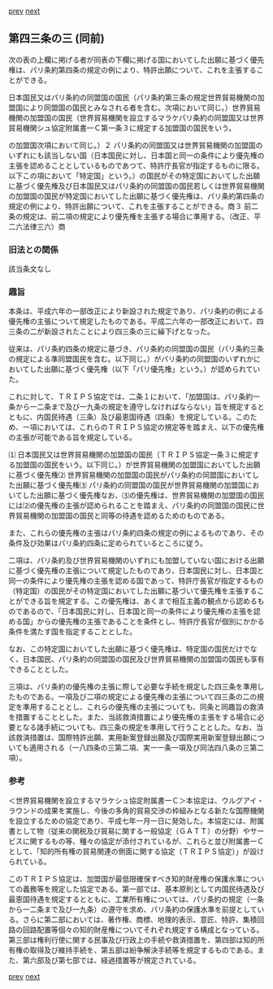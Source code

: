 [prev](/specific/markdowns/特許法/058_Mp-Ch_2-At_43_2.md)
[next](/specific/markdowns/特許法/060_Mp-Ch_2-At_44.md)
## 第四三条の三 (同前)
次の表の上欄に掲げる者が同表の下欄に掲げる国においてした出願に基づく優先権は、パリ条約第四条の規定の例により、特許出願について、これを主張することができる。

日本国民又はパリ条約の同盟国の国民（パリ条約第三条の規定世界貿易機関の加盟国により同盟国の国民とみなされる者を含む。次項において同じ。）世界貿易機関の加盟国の国民（世界貿易機関を設立するマラケパリ条約の同盟国又は世界貿易機関シュ協定附属書一Ｃ第一条３に規定する加盟国の国民をいう。

の加盟国次項において同じ。）２ パリ条約の同盟国又は世界貿易機関の加盟国のいずれにも該当しない国（日本国民に対し、日本国と同一の条件により優先権の主張を認めることとしているものであつて、特許庁長官が指定するものに限る。以下この項において「特定国」という。）の国民がその特定国においてした出願に基づく優先権及び日本国民又はパリ条約の同盟国の国民若しくは世界貿易機関の加盟国の国民が特定国においてした出願に基づく優先権は、パリ条約第四条の規定の例により、特許出願について、これを主張することができる。商３ 前二条の規定は、前二項の規定により優先権を主張する場合に準用する。（改正、平二六法律三六）商


### 旧法との関係
該当条文なし

### 趣旨
本条は、平成六年の一部改正により新設された規定であり、パリ条約の例による優先権の主張について規定したものである。平成二六年の一部改正において、四三条の二が新設されたことにより四三条の三に繰下げとなった。

従来は、パリ条約四条の規定に基づき、パリ条約の同盟国の国民（パリ条約三条の規定による準同盟国民を含む。以下同じ。）がパリ条約の同盟国のいずれかにおいてした出願に基づく優先権（以下「パリ優先権」という。）が認められていた。

これに対して、ＴＲＩＰＳ協定では、二条１において、「加盟国は、パリ条約一条から一二条まで及び一九条の規定を遵守しなければならない」旨を規定するとともに、内国民待遇（三条）及び最恵国待遇（四条）を規定している。このため、一項においては、これらのＴＲＩＰＳ協定の規定等を踏まえ、以下の優先権の主張が可能である旨を規定している。

⑴ 日本国民又は世界貿易機関の加盟国の国民（ＴＲＩＰＳ協定一条３に規定する加盟国の国民をいう。以下同じ。）が世界貿易機関の加盟国においてした出願に基づく優先権⑵ 世界貿易機関の加盟国の国民がパリ条約の同盟国においてした出願に基づく優先権⑶ パリ条約の同盟国の国民が世界貿易機関の加盟国においてした出願に基づく優先権なお、⑶の優先権は、世界貿易機関の加盟国の国民には⑵の優先権の主張が認められることを踏まえ、パリ条約の同盟国の国民に世界貿易機関の加盟国の国民と同等の待遇を認めるためのものである。

また、これらの優先権の主張はパリ条約四条の規定の例によるものであり、その条件及び効果はパリ条約四条に定められているところに従う。

二項は、パリ条約及び世界貿易機関のいずれにも加盟していない国における出願に基づく優先権の主張について規定したものであり、日本国民に対し、日本国と同一の条件により優先権の主張を認める国であって、特許庁長官が指定するもの（特定国）の国民がその特定国においてした出願に基づいて優先権を主張することができる旨を規定する。この優先権は、あくまで相互主義の観点から認めるものであるので、「日本国民に対し、日本国と同一の条件により優先権の主張を認める国」からの優先権の主張であることを条件とし、特許庁長官が個別にかかる条件を満たす国を指定することとした。

なお、この特定国においてした出願に基づく優先権は、特定国の国民だけでなく、日本国民、パリ条約の同盟国の国民及び世界貿易機関の加盟国の国民も享有できることとした。

三項は、パリ条約の優先権の主張に際して必要な手続を規定した四三条を準用したものである。一項及び二項の規定による優先権の主張について四三条の二の規定を準用することとし、これらの優先権の主張についても、同条と同趣旨の救済を措置することとした。また、当該救済措置により優先権の主張をする場合に必要となる諸手続についても、四三条の規定を準用して行うこととした。なお、当該救済措置は、国際特許出願、実用新案登録出願及び国際実用新案登録出願についても適用される（一八四条の三第二項、実一一条一項及び同法四八条の三第二項）。


### 参考
＜世界貿易機関を設立するマラケシュ協定附属書一Ｃ＞本協定は、ウルグアイ・ラウンドの成果を実施し、今後の多角的貿易交渉の枠組みとなる新たな国際機関を設立するための協定であり、平成七年一月一日に発効した。本協定には、附属書として物（従来の関税及び貿易に関する一般協定（ＧＡＴＴ）の分野）やサービスに関するもの等、種々の協定が添付されているが、これらと並び附属書一Ｃとして、「知的所有権の貿易関連の側面に関する協定（ＴＲＩＰＳ協定）」が設けられている。

このＴＲＩＰＳ協定は、加盟国が最低限確保すべき知的財産権の保護水準についての義務等を規定した協定である。第一部では、基本原則として内国民待遇及び最恵国待遇を規定するとともに、工業所有権については、パリ条約の規定（一条から一二条まで及び一九条）の遵守を求め、パリ条約の保護水準を前提としている。さらに第二部においては、著作権、商標、地理的表示、意匠、特許、集積回路の回路配置等個々の知的財産権についてそれぞれ規定する構成となっている。第三部は権利行使に関する民事及び行政上の手続や救済措置を、第四部は知的所有権の取得及び維持手続を、第五部は紛争解決手続等を規定するものである。また、第六部及び第七部では、経過措置等が規定されている。


[prev](/specific/markdowns/特許法/058_Mp-Ch_2-At_43_2.md)
[next](/specific/markdowns/特許法/060_Mp-Ch_2-At_44.md)